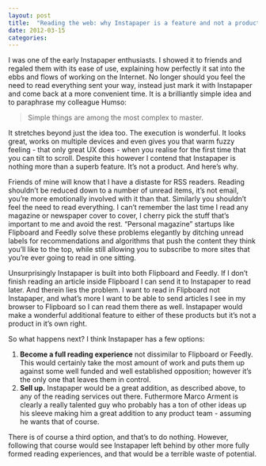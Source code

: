 ```yaml
---
layout: post
title:  "Reading the web: why Instapaper is a feature and not a product"
date: 2012-03-15  
categories:
---
```

I was one of the early Instapaper enthusiasts. I showed it to friends and regaled them with its ease of use, explaining how perfectly it sat into the ebbs and flows of working on the Internet. No longer should you feel the need to read everything sent your way, instead just mark it with Instapaper and come back at a more convenient time. It is a brilliantly simple idea and to paraphrase my colleague Humso:

> Simple things are among the most complex to master.

It stretches beyond just the idea too. The execution is wonderful. It looks great, works on multiple devices and even gives you that warm fuzzy feeling - that only great UX does - when you realise for the first time that you can tilt to scroll. Despite this however I contend that Instapaper is nothing more than a superb feature. It’s not a product. And here’s why.

Friends of mine will know that I have a distaste for RSS readers. Reading shouldn’t be reduced down to a number of unread items, it’s not email, you’re more emotionally involved with it than that. Similarly you shouldn’t feel the need to read everything. I can’t remember the last time I read any magazine or newspaper cover to cover, I cherry pick the stuff that’s important to me and avoid the rest. “Personal magazine” startups like Flipboard and Feedly solve these problems elegantly by ditching unread labels for recommendations and algorithms that push the content they think you’ll like to the top, while still allowing you to subscribe to more sites that you’re ever going to read in one sitting.

Unsurprisingly Instapaper is built into both Flipboard and Feedly. If I don’t finish reading an article inside Flipboard I can send it to Instapaper to read later. And therein lies the problem. I want to read in Flipboard not Instapaper, and what’s more I want to be able to send articles I see in my browser to Flipboard so I can read them there as well. Instapaper would make a wonderful additional feature to either of these products but it’s not a product in it’s own right.

So what happens next? I think Instapaper has a few options:

1. **Become a full reading experience** not dissimilar to Flipboard or Feedly. This would certainly take the most amount of work and puts them up against some well funded and well established opposition; however it’s the only one that leaves them in control.
2. **Sell up.** Instapaper would be a great addition, as described above, to any of the reading services out there. Futhermore Marco Arment is clearly a really talented guy who probably has a ton of other ideas up his sleeve making him a great addition to any product team - assuming he wants that of course.

There is of course a third option, and that’s to do nothing. However, following that course would see Instapaper left behind by other more fully formed reading experiences, and that would be a terrible waste of potential.
